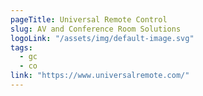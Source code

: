```yaml
---
pageTitle: Universal Remote Control
slug: AV and Conference Room Solutions
logoLink: "/assets/img/default-image.svg"
tags:
  - gc
  - co
link: "https://www.universalremote.com/"
---
```

